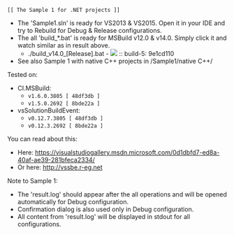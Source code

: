 `[[ The Sample 1 for .NET projects ]]`

* The 'Sample1.sln' is ready for VS2013 & VS2015. Open it in your IDE and try to Rebuild for Debug & Release configurations.
* The all 'build_*.bat' is ready for MSBuild v12.0 & v14.0. Simply click it and watch similar as in result above.
    * ./build_v14.0_[Release].bat - [![](https://img.shields.io/badge/build-passing-brightgreen.svg?style=flat)](https://ci.appveyor.com/project/3Fs/ci-msbuild-demo/build/build-5) :: build-5: 9e1cd110
* See also Sample 1 with native C++ projects in /Sample1/native C++/

Tested on:

* CI.MSBuild: 
    * `v1.6.0.3805 [ 48df3db ]`
    * `v1.5.0.2692 [ 8bde22a ]`
* vsSolutionBuildEvent: 
    * `v0.12.7.3805 [ 48df3db ]`
    * `v0.12.3.2692 [ 8bde22a ]`

You can read about this:

* Here: https://visualstudiogallery.msdn.microsoft.com/0d1dbfd7-ed8a-40af-ae39-281bfeca2334/
* Or here: http://vssbe.r-eg.net


Note to Sample 1:

* The 'result.log' should appear after the all operations and will be opened automatically for Debug configuration.
* Confirmation dialog is also used only in Debug configuration.
* All content from 'result.log' will be displayed in stdout for all configurations.